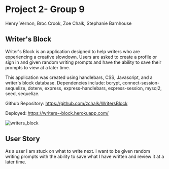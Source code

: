 # Project 2- Group 9
Henry Vernon, Broc Crook, Zoe Chalk, Stephanie Barnhouse

## Writer's Block

Writer's Block is an application designed to help writers who are experiencing a creative slowdown. Users are asked to create a profile or sign in and given random writing prompts and have the ability to save their prompts to view at a later time.


This application was created using handlebars, CSS, Javascript, and a writer's block database. Dependencies include: bcrypt, connect-session-sequelize, dotenv, express, express-handlebars, express-session, mysql2, seed, sequelize.

Github Repository: https://github.com/zchalk/WritersBlock 

Deployed: https://writers--block.herokuapp.com/ 

![writers_block](https://user-images.githubusercontent.com/77131387/118372637-b6aa7d80-b580-11eb-9e14-a897c05c91ed.png)


## User Story

As a user I am stuck on what to write next. I want to be given random writing prompts with the ability to save what I have written and review it at a later time.
